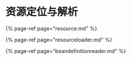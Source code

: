 # 资源定位与解析

{% page-ref page="resource.md" %}

{% page-ref page="resourceloader.md" %}

{% page-ref page="beandefinitionreader.md" %}



